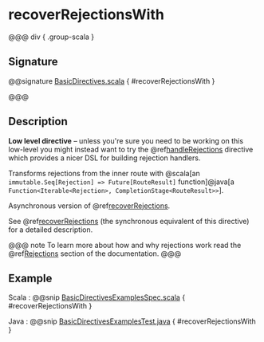 # recoverRejectionsWith

@@@ div { .group-scala }

## Signature

@@signature [BasicDirectives.scala]($akka-http$/akka-http/src/main/scala/akka/http/scaladsl/server/directives/BasicDirectives.scala) { #recoverRejectionsWith }

@@@

## Description

**Low level directive** – unless you're sure you need to be working on this low-level you might instead
want to try the @ref[handleRejections](../execution-directives/handleRejections.md) directive which provides a nicer DSL for building rejection handlers.

Transforms rejections from the inner route with @scala[an `immutable.Seq[Rejection] => Future[RouteResult]` function]@java[a `Function<Iterable<Rejection>, CompletionStage<RouteResult>>`].

Asynchronous version of @ref[recoverRejections](recoverRejections.md).

See @ref[recoverRejections](recoverRejections.md) (the synchronous equivalent of this directive) for a detailed description.

@@@ note
To learn more about how and why rejections work read the @ref[Rejections](../../rejections.md) section of the documentation.
@@@

## Example

Scala
:  @@snip [BasicDirectivesExamplesSpec.scala]($test$/scala/docs/http/scaladsl/server/directives/BasicDirectivesExamplesSpec.scala) { #recoverRejectionsWith }

Java
:  @@snip [BasicDirectivesExamplesTest.java]($test$/java/docs/http/javadsl/server/directives/BasicDirectivesExamplesTest.java) { #recoverRejectionsWith }
